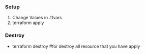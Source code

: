 ### Setup
1. Change Values in .tfvars
2. terraform apply

### Destroy
- terraform destroy  #for destroy all resource that you have apply